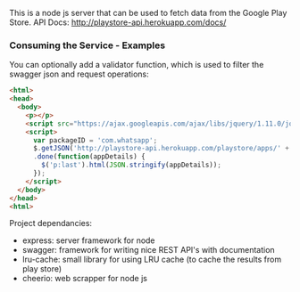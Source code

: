 This is a node js server that can be used to fetch data from the Google Play Store. API Docs: http://playstore-api.herokuapp.com/docs/

### Consuming the Service - Examples

You can optionally add a validator function, which is used to filter the swagger json and request operations:

```html
<html>
<head>
  <body>
    <p></p>
    <script src="https://ajax.googleapis.com/ajax/libs/jquery/1.11.0/jquery.min.js"></script>
    <script>
      var packageID = 'com.whatsapp';
      $.getJSON('http://playstore-api.herokuapp.com/playstore/apps/' + packageID)
      .done(function(appDetails) {
        $('p:last').html(JSON.stringify(appDetails));
      });
    </script>
  </body>
</head>
<html>
```

Project dependancies:
- express: server framework for node
- swagger: framework for writing nice REST API's with documentation 
- lru-cache: small library for using LRU cache (to cache the results from play store)
- cheerio: web scrapper for node js
